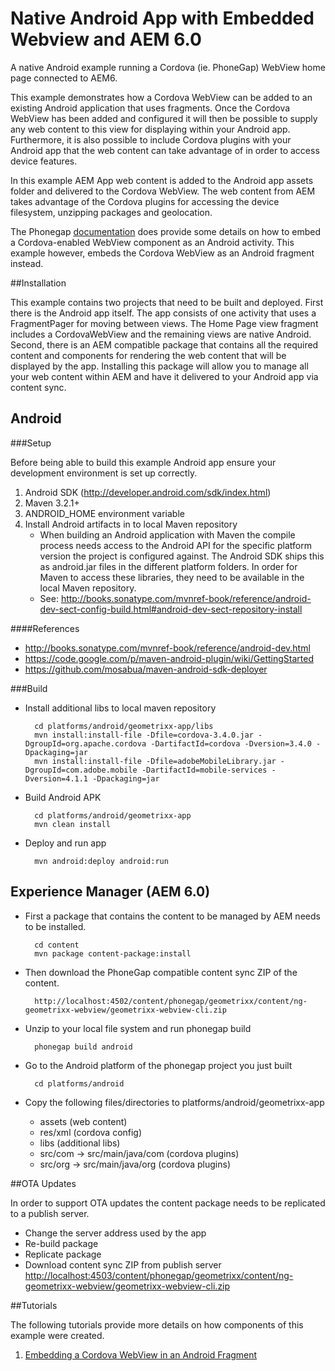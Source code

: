 Native Android App with Embedded Webview and AEM 6.0
===========

A native Android example running a Cordova (ie. PhoneGap) WebView home page connected to AEM6.

This example demonstrates how a Cordova WebView can be added to an existing Android application that uses fragments.  Once the Cordova WebView
has been added and configured it will then be possible to supply any web content to this view for displaying within your Android app.  Furthermore,
it is also possible to include Cordova plugins with your Android app that the web content can take advantage of in order to access device features.

In this example AEM App web content is added to the Android app assets folder and delivered to the Cordova WebView.  The web content from AEM takes
advantage of the Cordova plugins for accessing the device filesystem, unzipping packages and geolocation.

The Phonegap [documentation](http://docs.phonegap.com/en/3.4.0/guide_platforms_android_webview.md.html) does provide some details on how to embed a Cordova-enabled WebView component as an Android activity.
This example however, embeds the Cordova WebView as an Android fragment instead.


##Installation

This example contains two projects that need to be built and deployed.  First there is the Android app itself.  The app
consists of one activity that uses a FragmentPager for moving between views.  The Home Page view fragment includes a CordovaWebView and
the remaining views are native Android.  Second, there is an AEM compatible package that contains all the required content and components for
rendering the web content that will be displayed by the app.  Installing this package will allow you to manage all your web content within AEM
and have it delivered to your Android app via content sync.

Android
----

###Setup

Before being able to build this example Android app ensure your development environment is set up correctly.

1. Android SDK (http://developer.android.com/sdk/index.html)
1. Maven 3.2.1+
1. ANDROID_HOME environment variable
1. Install Android artifacts in to local Maven repository
    - When building an Android application with Maven the compile process needs access to the Android API for the specific platform version the project is configured against. The Android SDK ships this as android.jar files in the different platform folders. In order for Maven to access these libraries, they need to be available in the local Maven repository.
    - See: <http://books.sonatype.com/mvnref-book/reference/android-dev-sect-config-build.html#android-dev-sect-repository-install>

####References

- <http://books.sonatype.com/mvnref-book/reference/android-dev.html>
- <https://code.google.com/p/maven-android-plugin/wiki/GettingStarted>
- <https://github.com/mosabua/maven-android-sdk-deployer>

###Build

* Install additional libs to local maven repository

        cd platforms/android/geometrixx-app/libs
        mvn install:install-file -Dfile=cordova-3.4.0.jar -DgroupId=org.apache.cordova -DartifactId=cordova -Dversion=3.4.0 -Dpackaging=jar
        mvn install:install-file -Dfile=adobeMobileLibrary.jar -DgroupId=com.adobe.mobile -DartifactId=mobile-services -Dversion=4.1.1 -Dpackaging=jar

* Build Android APK

        cd platforms/android/geometrixx-app
        mvn clean install

* Deploy and run app

        mvn android:deploy android:run



Experience Manager (AEM 6.0)
----

* First a package that contains the content to be managed by AEM needs to be installed.

        cd content
        mvn package content-package:install

* Then download the PhoneGap compatible content sync ZIP of the content.

        http://localhost:4502/content/phonegap/geometrixx/content/ng-geometrixx-webview/geometrixx-webview-cli.zip

* Unzip to your local file system and run phonegap build

        phonegap build android

* Go to the Android platform of the phonegap project you just built

        cd platforms/android

* Copy the following files/directories to platforms/android/geometrixx-app
    * assets (web content)
    * res/xml (cordova config)
    * libs (additional libs)
    * src/com -> src/main/java/com (cordova plugins)
    * src/org -> src/main/java/org (cordova plugins)

##OTA Updates

In order to support OTA updates the content package needs to be replicated to a publish server.

* Change the server address used by the app
* Re-build package
* Replicate package
* Download content sync ZIP from publish server
        <http://localhost:4503/content/phonegap/geometrixx/content/ng-geometrixx-webview/geometrixx-webview-cli.zip>

##Tutorials

The following tutorials provide more details on how components of this example were created.

1. [Embedding a Cordova WebView in an Android Fragment](https://github.com/Adobe-Marketing-Cloud/app-sample-android-phonegap/wiki/Embed-Webview-in-Android-Fragment)
